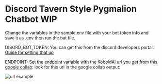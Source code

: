 # Discord Tavern Style Pygmalion Chatbot WIP

Change the variables in the sample.env file with your bot token info and save it as .env then run the bat file.

DISORD_BOT_TOKEN: You can get this from the discord developers portal. [Guide for setting that up](https://rentry.org/discordbotguide)

ENDPOINT: Set the endpoint variable with the KoboldAI url you get from this [google collab](https://colab.research.google.com/drive/1ZvYq4GmjfsyIkcTQcrBhSFXs8vQLLMAS):
look for this url in the google collab output:

![url example](https://raytracing-benchmarks.are-really.cool/5utGhMj.png)


